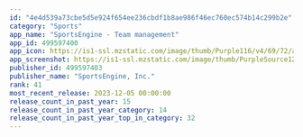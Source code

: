 ```yaml
---
id: "4e4d539a73cbe5d5e924f654ee236cbdf1b8ae986f46ec760ec574b14c299b2e"
category: "Sports"
app_name: "SportsEngine - Team management"
app_id: 499597400
app_icon: https://is1-ssl.mzstatic.com/image/thumb/Purple116/v4/69/72/a1/6972a1bd-b533-54b0-5d90-d54a7cfff8ea/appicon-1x_U007emarketing-0-7-0-85-220.png/1024x1024bb.png
app_screenshot: https://is1-ssl.mzstatic.com/image/thumb/PurpleSource126/v4/3c/d1/88/3cd188ec-bbf6-3276-6c81-811f47c0bcb0/d0809a10-6daf-43f9-9f7e-97d2d54c98c9_NBCUniversal_Media_U002c_LLC_SportsEngine_iOS_5.5_Screenshot_Mockup_220912_01.png/1242x2208bb.png
publisher_id: 499597403
publisher_name: "SportsEngine, Inc."
rank: 41
most_recent_release: 2023-12-05 00:00:00
release_count_in_past_year: 15
release_count_in_past_year_category: 14
release_count_in_past_year_top_in_category: 32
---
```

